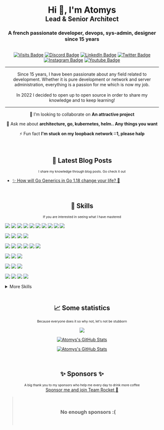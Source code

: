 <h1 align="center">
  <span>Hi 👋, I'm Atomys</span>
  <br/>
  <span style="font-size: 75%; font-weight: normal;"><b>Lead & Senior Architect</b></span>
</h1>

<h3 align="center">A french passionate developer, devops, sys-admin, designer since 15 years</h3>
<p align="center"><br/><a href="https://github.com/42atomys"><img src="https://badges.pufler.dev/visits/42atomys/42atomys?color=7F00FF" alt="Visits Badge"></a>
<a href="https://discord.gg/4P7vEVBYS4"><img src="https://img.shields.io/badge/Discord-Server-informational?style=flat&amp;logo=discord&amp;logoColor=white&amp;color=5865F2" alt="Discord Badge"></a>
<a href="https://www.linkedin.com/in/gdalmar/"><img src="https://img.shields.io/badge/LinkedIn-Profile-informational?style=flat&amp;logo=linkedin&amp;logoColor=white&amp;color=0D76A8" alt="LinkedIn Badge"></a>
<a href="https://twitter.com/42_atomys"><img src="https://img.shields.io/badge/Twitter-Profile-informational?style=flat&amp;logo=twitter&amp;logoColor=white&amp;color=1CA2F1" alt="Twitter Badge"></a>
<a href="https://www.instagram.com/42_atomys"><img src="https://img.shields.io/badge/instagram-Profile-informational?style=flat&amp;logo=instagram&amp;logoColor=white&amp;color=E1306C" alt="Instagram Badge"></a>
<a href="https://www.youtube.com/c/42_Atomys"><img src="https://img.shields.io/badge/Youtube-Profile-informational?style=flat&amp;logo=youtube&amp;logoColor=white&amp;color=FF0000" alt="Youtube Badge"></a></p>

----

<p align="center">
Since 15 years, I have been passionate about any field related to development. Whether it is pure development or network and server administration, everything is a passion for me which is now my job. <br/><br/>In 2022 I decided to open up to open source in order to share my knowledge and to keep learning!</p>

----

<p align="center">👯 I’m looking to collaborate on <b>An attractive project</b></p>

<p align="center">💬 Ask me about <b>architecture, go, kubernetes, helm.. Any things you want</b></p>

<p align="center">⚡ Fun fact <b>I'm stuck on my loopback network ::1, please halp</b></p>

<br/>
<h2 align="center">📩 Latest Blog Posts</h2>
<p align="center">
  <small style="font-size: 75%; font-weight: normal;">I share my knowledge through blog posts. Go check it out</small>
</p>

<!-- BLOG-POST-LIST:START -->
- [✨ How will Go Generics in Go 1.18 change your life? 💜](https://dev.to/42atomys/how-will-go-generics-in-go-118-change-your-life-2e5i)
<!-- BLOG-POST-LIST:END -->

<br/>
<h2 align="center">💼 Skills</h2>
<p align="center">
  <small style="font-size: 75%; font-weight: normal;">If you are interested in seeing what I have mastered</small>
</p>

![](https://img.shields.io/badge/Code-Golang-informational?style=flat&logo=go&logoColor=white&color=7F00FF)
![](https://img.shields.io/badge/Code-Javascript-informational?style=flat&logo=javascript&logoColor=white&color=7F00FF)
![](https://img.shields.io/badge/Code-Typescript-informational?style=flat&logo=typescript&logoColor=white&color=7F00FF)
![](https://img.shields.io/badge/Code-GraphQl-informational?style=flat&logo=GraphQl&logoColor=white&color=7F00FF)
![](https://img.shields.io/badge/Code-Java-informational?style=flat&logo=Java&logoColor=white&color=7F00FF)
![](https://img.shields.io/badge/Code-C-informational?style=flat&logo=c&logoColor=white&color=7F00FF)
![](https://img.shields.io/badge/Code-Python-informational?style=flat&logo=python&logoColor=white&color=7F00FF)
![](https://img.shields.io/badge/Code-Ruby-informational?style=flat&logo=ruby&logoColor=white&color=7F00FF)
![](https://img.shields.io/badge/Code-HTML5-informational?style=flat&logo=html5&logoColor=white&color=7F00FF)
![](https://img.shields.io/badge/Code-Markdown-informational?style=flat&logo=Markdown&logoColor=white&color=7F00FF)

![](https://img.shields.io/badge/Framework-NextJs-informational?style=flat&logo=nextdotjs&logoColor=white&color=7F00FF)
![](https://img.shields.io/badge/Framework-React-informational?style=flat&logo=react&logoColor=white&color=7F00FF)
![](https://img.shields.io/badge/Framework-Rails-informational?style=flat&logo=Rails&logoColor=white&color=7F00FF)
![](https://img.shields.io/badge/Framework-Django-informational?style=flat&logo=Django&logoColor=white&color=7F00FF)

![](https://img.shields.io/badge/Database-PostgreSQL-informational?style=flat&logo=postgresql&logoColor=white&color=7F00FF)
![](https://img.shields.io/badge/Database-Redis-informational?style=flat&logo=redis&logoColor=white&color=7F00FF)
![](https://img.shields.io/badge/Database-MongoDB-informational?style=flat&logo=MongoDB&logoColor=white&color=7F00FF)
![](https://img.shields.io/badge/Database-sqlite3-informational?style=flat&logo=sqlite&logoColor=white&color=7F00FF)
![](https://img.shields.io/badge/Database-MySQL-informational?style=flat&logo=MySQL&logoColor=white&color=7F00FF)
![](https://img.shields.io/badge/Database-ElasticSearch-informational?style=flat&logo=elasticsearch&logoColor=white&color=7F00FF)

![](https://img.shields.io/badge/OS-Debian-informational?style=flat&logo=Debian&logoColor=white&color=7F00FF)
![](https://img.shields.io/badge/OS-Ubuntu-informational?style=flat&logo=Ubuntu&logoColor=white&color=7F00FF)
![](https://img.shields.io/badge/OS-Alpine-informational?style=flat&logo=alpinelinux&logoColor=white&color=7F00FF)

![](https://img.shields.io/badge/Cloud-aws-informational?style=flat&logo=amazonaws&logoColor=white&color=7F00FF)
![](https://img.shields.io/badge/Cloud-GCP-informational?style=flat&logo=googlecloud&logoColor=white&color=7F00FF)
![](https://img.shields.io/badge/Cloud-Azure-informational?style=flat&logo=microsoftazure&logoColor=white&color=7F00FF)

![](https://img.shields.io/badge/Tools-Kubernetes-informational?style=flat&logo=kubernetes&logoColor=white&color=7F00FF)
![](https://img.shields.io/badge/Tools-Helm-informational?style=flat&logo=helm&logoColor=white&color=7F00FF)
![](https://img.shields.io/badge/Tools-Docker-informational?style=flat&logo=docker&logoColor=white&color=7F00FF)
![](https://img.shields.io/badge/Tools-NGINX-informational?style=flat&logo=nginx&logoColor=white&color=7F00FF)

<details>
<summary>More Skills</summary>

![](https://img.shields.io/badge/CI-Actions-informational?style=flat&logo=github-actions&logoColor=white&color=7F00FF)
![](https://img.shields.io/badge/CI-GitlabCI-informational?style=flat&logo=gitlab&logoColor=white&color=7F00FF)

![](https://img.shields.io/badge/Git-GitHub-informational?style=flat&logo=GitHub&logoColor=white&color=7F00FF)
![](https://img.shields.io/badge/Git-GitLab-informational?style=flat&logo=GitLab&logoColor=white&color=7F00FF)

![](https://img.shields.io/badge/Tools-GIT-informational?style=flat&logo=git&logoColor=white&color=7F00FF)
![](https://img.shields.io/badge/Tools-Apollo-informational?style=flat&logo=apollographql&logoColor=white&color=7F00FF)
![](https://img.shields.io/badge/Tools-Postman-informational?style=flat&logo=Postman&logoColor=white&color=7F00FF)
![](https://img.shields.io/badge/Tools-Swagger-informational?style=flat&logo=swagger&logoColor=white&color=7F00FF)
![](https://img.shields.io/badge/Tools-VSCode-informational?style=flat&logo=visualstudiocode&logoColor=white&color=7F00FF)
![](https://img.shields.io/badge/Tools-LetsEncrypt-informational?style=flat&logo=LetsEncrypt&logoColor=white&color=7F00FF)
![](https://img.shields.io/badge/Tools-Kibana-informational?style=flat&logo=Kibana&logoColor=white&color=7F00FF)
![](https://img.shields.io/badge/Tools-Ansible-informational?style=flat&logo=Ansible&logoColor=white&color=7F00FF)
![](https://img.shields.io/badge/Tools-Grafana-informational?style=flat&logo=Grafana&logoColor=white&color=7F00FF)
![](https://img.shields.io/badge/Tools-Sentry-informational?style=flat&logo=Sentry&logoColor=white&color=7F00FF)
![](https://img.shields.io/badge/Tools-Logstash-informational?style=flat&logo=Logstash&logoColor=white&color=7F00FF)
![](https://img.shields.io/badge/Tools-Traefik-informational?style=flat&logo=traefikmesh&logoColor=white&color=7F00FF)
![](https://img.shields.io/badge/Tools-Slack-informational?style=flat&logo=Slack&logoColor=white&color=7F00FF)
![](https://img.shields.io/badge/Tools-Discord-informational?style=flat&logo=Discord&logoColor=white&color=7F00FF)
![](https://img.shields.io/badge/Tools-Confluence-informational?style=flat&logo=Confluence&logoColor=white&color=7F00FF)
![](https://img.shields.io/badge/Tools-AffinityDesigner-informational?style=flat&logo=affinitydesigner&logoColor=white&color=7F00FF)
![](https://img.shields.io/badge/Tools-Photoshop-informational?style=flat&logo=Adobe-Photoshop&logoColor=white&color=7F00FF)
![](https://img.shields.io/badge/Tools-Illustrator-informational?style=flat&logo=Adobe-Illustrator&logoColor=white&color=7F00FF)
![](https://img.shields.io/badge/Tools-AdobeXD-informational?style=flat&logo=Adobe-XD&logoColor=white&color=7F00FF)

![](https://img.shields.io/badge/Style-Tailwind-informational?style=flat&logo=Tailwind-CSS&logoColor=white&color=7F00FF)
![](https://img.shields.io/badge/Style-CSS-informational?style=flat&logo=css3&logoColor=white&color=7F00FF)
![](https://img.shields.io/badge/Style-Sass-informational?style=flat&logo=Sass&logoColor=white&color=7F00FF)
</details>

<br/>
<h2 align="center">📈 Some statistics</h2>
<p align="center">
  <small style="font-size: 75%; font-weight: normal;">Because everyone does it so why not, let's not be stubborn</small>
</p>


<p align="center">
  <a href="https://github.com/42atomys">
    <img style="margin-left:0.5rem; margin-right:0.5rem" src="https://github-readme-stats.vercel.app/api?username=42atomys&show_icons=true&theme=shades-of-purple&hide_border=true" />
  </a>
</p>
<p align="center">
  <a href="https://github.com/42atomys">
    <img style="margin-left:0.5rem; margin-right:0.5rem" src="https://github-readme-streak-stats.herokuapp.com?user=42atomys&theme=shades-of-purple&hide_border=true&date_format=j%20M%5B%20Y%5D" alt="Atomys's GitHub Stats" />
  </a>
</p>
<p align="center">
  <a href="https://github.com/42atomys">
    <img style="margin-left:0.5rem; margin-right:0.5rem" src="https://github-readme-stats.vercel.app/api/top-langs?username=42atomys&show_icons=true&layout=compact&theme=shades-of-purple&hide_border=true" alt="Atomys's GitHub Stats" />
  </a>
</p>

<br/>
<h2 align="center">✨ Sponsors ✨</h2>
<p align="center">
  <small style="font-size: 75%; font-weight: normal;">A big thank you to my sponsors who help me every day to drink more coffee</small>
  <br/>
  <a href="https://github.com/sponsors/42Atomys">Sponsor me and join Team Rocket 🚀</a>
</p>

<blockquote align="center">
<br/>

###  No enough sponsors :(

<br/>
</blockquote>
